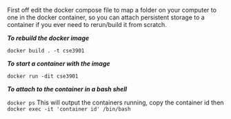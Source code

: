 First off edit the docker compose file to map a folder on your computer to one in the docker container, so you can attach persistent storage to a container if you ever need to rerun/build it from scratch.

***To rebuild the docker image***

`docker build . -t cse3901`

***To start a container with the image***

`docker run -dit cse3901`

***To attach to the container in a bash shell***

`docker ps`
This will output the containers running, copy the container id then
`docker exec -it 'container id' /bin/bash`
